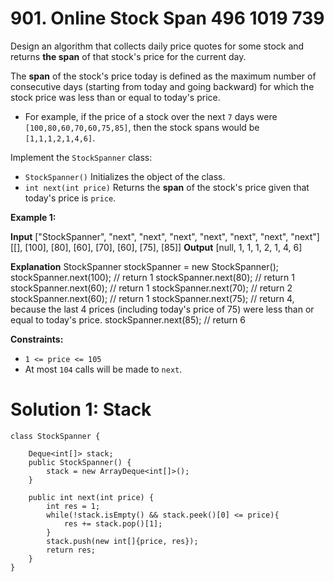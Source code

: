 # 901. Online Stock Span 496 1019 739
Design an algorithm that collects daily price quotes for some stock and returns  **the span**  of that stock's price for the current day.

The  **span**  of the stock's price today is defined as the maximum number of consecutive days (starting from today and going backward) for which the stock price was less than or equal to today's price.

-   For example, if the price of a stock over the next  `7`  days were  `[100,80,60,70,60,75,85]`, then the stock spans would be  `[1,1,1,2,1,4,6]`.

Implement the  `StockSpanner`  class:

-   `StockSpanner()`  Initializes the object of the class.
-   `int next(int price)`  Returns the  **span**  of the stock's price given that today's price is  `price`.

**Example 1:**

**Input**
["StockSpanner", "next", "next", "next", "next", "next", "next", "next"]
[[], [100], [80], [60], [70], [60], [75], [85]]
**Output**
[null, 1, 1, 1, 2, 1, 4, 6]

**Explanation**
StockSpanner stockSpanner = new StockSpanner();
stockSpanner.next(100); // return 1
stockSpanner.next(80);  // return 1
stockSpanner.next(60);  // return 1
stockSpanner.next(70);  // return 2
stockSpanner.next(60);  // return 1
stockSpanner.next(75);  // return 4, because the last 4 prices (including today's price of 75) were less than or equal to today's price.
stockSpanner.next(85);  // return 6

**Constraints:**

-   `1 <= price <= 105`
-   At most  `104`  calls will be made to  `next`.

# Solution 1: Stack
```
class StockSpanner {

    Deque<int[]> stack; 
    public StockSpanner() {
        stack = new ArrayDeque<int[]>();
    }
    
    public int next(int price) {
        int res = 1;
        while(!stack.isEmpty() && stack.peek()[0] <= price){
            res += stack.pop()[1];
        }
        stack.push(new int[]{price, res});
        return res;
    }
}

```
